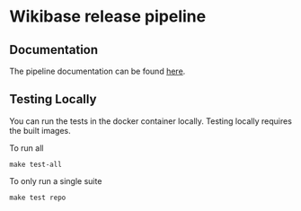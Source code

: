 # Wikibase release pipeline

## Documentation

The pipeline documentation can be found [here](docs/index.md).

## Testing Locally

You can run the tests in the docker container locally. Testing locally requires the built images.

To run all
```
make test-all
```

To only run a single suite

```
make test repo
```
